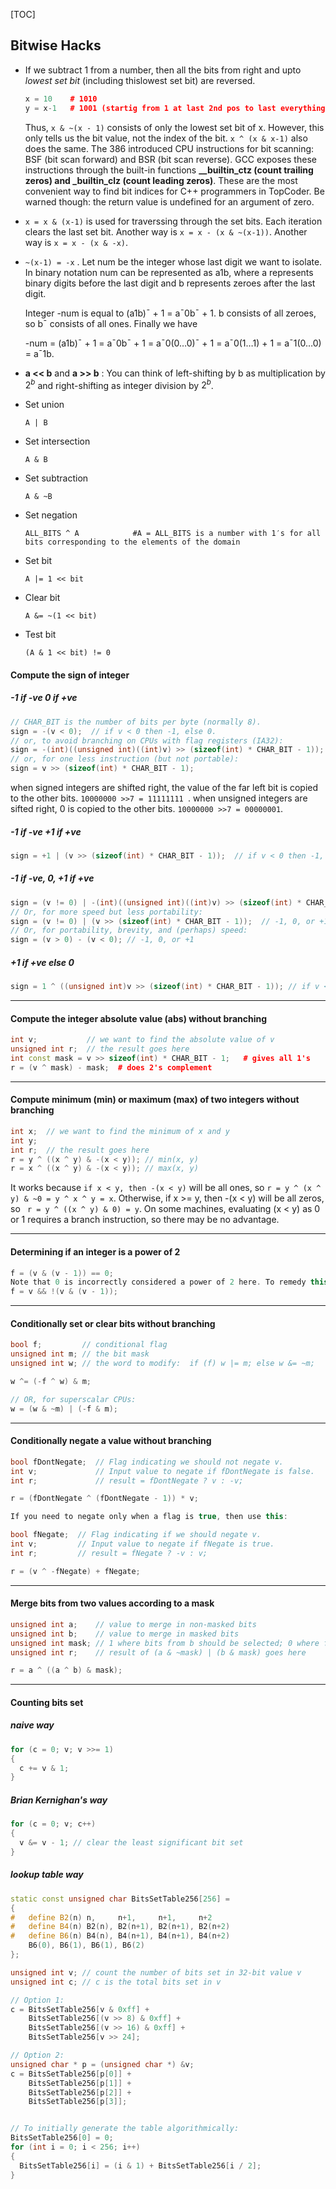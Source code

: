 [TOC]

## Bitwise Hacks

* If we subtract 1 from a number, then all the bits from right and upto _lowest set bit_ (including thislowest set bit) are reversed.

  ```c++
  x = 10    # 1010
  y = x-1   # 1001 (startig from 1 at last 2nd pos to last everything is reversed)
  ```

   Thus, `x & ~(x - 1)`  consists of only the lowest set bit of x. However, this only tells us the bit value, not the index of the bit.  `x ^ (x & x-1)` also does the same. The 386 introduced CPU instructions for bit scanning: BSF (bit scan forward) and BSR (bit scan reverse). GCC exposes these instructions through the built-in functions  **__builtin_ctz (count trailing zeros) and _builtin_clz (count leading zeros)**. These are the most convenient way to find bit indices for C++ programmers in TopCoder. Be warned though: the return value is undefined for an argument of zero.

* `x = x & (x-1)` is used for traverssing through the set bits. Each iteration clears the last set bit. Another way is `x = x - (x & ~(x-1))`. Another way is `x = x - (x & -x)`.

* `~(x-1) = -x` . Let num be the integer whose last digit we want to isolate. In binary notation num can be represented as a1b, where a represents binary digits before the last digit and b represents zeroes after the last digit. 

  Integer -num is equal to (a1b)¯ + 1 = a¯0b¯ + 1. b consists of all zeroes, so b¯ consists of all ones. Finally we have

  -num = (a1b)¯ + 1 = a¯0b¯ + 1 = a¯0(0…0)¯ + 1 = a¯0(1…1) + 1 = a¯1(0…0) = a¯1b.

* **a << b** and **a >> b** :   You can think of left-shifting by b as multiplication by $2^b$ and right-shifting as integer division by $2^b$.

* Set union

  `A | B`

* Set intersection

  `A & B`

* Set subtraction

  `A & ~B`

* Set negation 

  `ALL_BITS ^ A            #A = ALL_BITS is a number with 1′s for all bits corresponding to the elements of the domain`

* Set bit

  `A |= 1 << bit`

* Clear bit

  `A &= ~(1 << bit)`

* Test bit

  `(A & 1 << bit) != 0` 

#### Compute the sign of integer

##### -1 if -ve 0 if +ve 

```c++
// CHAR_BIT is the number of bits per byte (normally 8).
sign = -(v < 0);  // if v < 0 then -1, else 0. 
// or, to avoid branching on CPUs with flag registers (IA32):
sign = -(int)((unsigned int)((int)v) >> (sizeof(int) * CHAR_BIT - 1));
// or, for one less instruction (but not portable):
sign = v >> (sizeof(int) * CHAR_BIT - 1); 
```

when signed integers are shifted right, the value of the far left bit is copied to the other bits. `10000000 >>7 = 11111111 `.  when unsigned integers are sifted right,  0 is copied to the other bits. `10000000 >>7 = 00000001`.

##### -1 if -ve +1 if +ve

```c++
sign = +1 | (v >> (sizeof(int) * CHAR_BIT - 1));  // if v < 0 then -1, else +1
```

##### -1 if -ve, 0, +1 if +ve 

```C++
sign = (v != 0) | -(int)((unsigned int)((int)v) >> (sizeof(int) * CHAR_BIT - 1));
// Or, for more speed but less portability:
sign = (v != 0) | (v >> (sizeof(int) * CHAR_BIT - 1));  // -1, 0, or +1
// Or, for portability, brevity, and (perhaps) speed:
sign = (v > 0) - (v < 0); // -1, 0, or +1
```

##### +1 if +ve else 0

```C++
sign = 1 ^ ((unsigned int)v >> (sizeof(int) * CHAR_BIT - 1)); // if v < 0 then 0, else 1
```

---

#### Compute the integer absolute value (abs) without branching

```C++
int v;           // we want to find the absolute value of v
unsigned int r;  // the result goes here 
int const mask = v >> sizeof(int) * CHAR_BIT - 1;   # gives all 1's
r = (v ^ mask) - mask;  # does 2's complement
```

---

#### Compute minimum (min) or maximum (max) of two integers without branching

```C++
int x;  // we want to find the minimum of x and y
int y;   
int r;  // the result goes here 
r = y ^ ((x ^ y) & -(x < y)); // min(x, y)
r = x ^ ((x ^ y) & -(x < y)); // max(x, y)
```

It works because `if x < y, then -(x < y)` will be all ones, so `r = y ^ (x ^ y) & ~0 = y ^ x ^ y = x`. Otherwise, if x >= y, then -(x < y) will be all zeros, so ` r = y ^ ((x ^ y) & 0) = y`. On some machines, evaluating (x < y) as 0 or 1 requires a branch instruction, so there may be no advantage. 

---

#### Determining if an integer is a power of 2

```C++
f = (v & (v - 1)) == 0;
Note that 0 is incorrectly considered a power of 2 here. To remedy this, use:
f = v && !(v & (v - 1));
```

---

#### Conditionally set or clear bits without branching 

```C++
bool f;         // conditional flag
unsigned int m; // the bit mask
unsigned int w; // the word to modify:  if (f) w |= m; else w &= ~m; 

w ^= (-f ^ w) & m;

// OR, for superscalar CPUs:
w = (w & ~m) | (-f & m);
```

---

#### Conditionally negate a value without branching

```C++
bool fDontNegate;  // Flag indicating we should not negate v.
int v;             // Input value to negate if fDontNegate is false.
int r;             // result = fDontNegate ? v : -v;

r = (fDontNegate ^ (fDontNegate - 1)) * v;

If you need to negate only when a flag is true, then use this:

bool fNegate;  // Flag indicating if we should negate v.
int v;         // Input value to negate if fNegate is true.
int r;         // result = fNegate ? -v : v;

r = (v ^ -fNegate) + fNegate;
```

---

#### Merge bits from two values according to a mask 

```C++
unsigned int a;    // value to merge in non-masked bits
unsigned int b;    // value to merge in masked bits
unsigned int mask; // 1 where bits from b should be selected; 0 where from a.
unsigned int r;    // result of (a & ~mask) | (b & mask) goes here

r = a ^ ((a ^ b) & mask); 
```

---

#### Counting bits set

##### naive way

```C++
for (c = 0; v; v >>= 1)
{
  c += v & 1;
}
```

##### Brian Kernighan's way

```C++
for (c = 0; v; c++)
{
  v &= v - 1; // clear the least significant bit set
}
```

##### lookup table way

```C++
static const unsigned char BitsSetTable256[256] = 
{
#   define B2(n) n,     n+1,     n+1,     n+2
#   define B4(n) B2(n), B2(n+1), B2(n+1), B2(n+2)
#   define B6(n) B4(n), B4(n+1), B4(n+1), B4(n+2)
    B6(0), B6(1), B6(1), B6(2)
};

unsigned int v; // count the number of bits set in 32-bit value v
unsigned int c; // c is the total bits set in v

// Option 1:
c = BitsSetTable256[v & 0xff] + 
    BitsSetTable256[(v >> 8) & 0xff] + 
    BitsSetTable256[(v >> 16) & 0xff] + 
    BitsSetTable256[v >> 24]; 

// Option 2:
unsigned char * p = (unsigned char *) &v;
c = BitsSetTable256[p[0]] + 
    BitsSetTable256[p[1]] + 
    BitsSetTable256[p[2]] +	
    BitsSetTable256[p[3]];


// To initially generate the table algorithmically:
BitsSetTable256[0] = 0;
for (int i = 0; i < 256; i++)
{
  BitsSetTable256[i] = (i & 1) + BitsSetTable256[i / 2];
}
```





